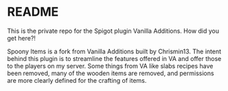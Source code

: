 # README #

This is the private repo for the Spigot plugin Vanilla Additions. How did you get here?!

Spoony Items is a fork from Vanilla Additions built by Chrismin13. The intent behind this plugin is to streamline the features offered in VA and offer those to the players on my server. Some things from VA like slabs recipes have been removed, many of the wooden items are removed, and permissions are more clearly defined for the crafting of items. 

